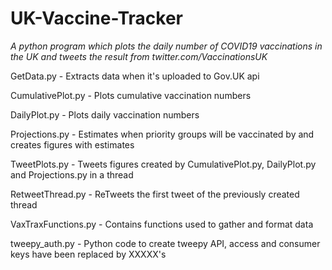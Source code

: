 # UK-Vaccine-Tracker
*A python program which plots the daily number of COVID19 vaccinations in the UK and tweets the result from twitter.com/VaccinationsUK*

GetData.py - Extracts data when it's uploaded to Gov.UK api

CumulativePlot.py - Plots cumulative vaccination numbers

DailyPlot.py - Plots daily vaccination numbers

Projections.py - Estimates when priority groups will be vaccinated by and creates figures with estimates

TweetPlots.py - Tweets figures created by CumulativePlot.py, DailyPlot.py and Projections.py in a thread

RetweetThread.py - ReTweets the first tweet of the previously created thread 

VaxTraxFunctions.py - Contains functions used to gather and format data

tweepy_auth.py - Python code to create tweepy API, access and consumer keys have been replaced by XXXXX's

